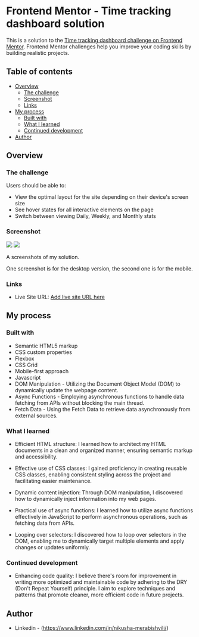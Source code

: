 # Frontend Mentor - Time tracking dashboard solution

This is a solution to the [Time tracking dashboard challenge on Frontend Mentor](https://www.frontendmentor.io/challenges/time-tracking-dashboard-UIQ7167Jw). Frontend Mentor challenges help you improve your coding skills by building realistic projects. 

## Table of contents

- [Overview](#overview)
  - [The challenge](#the-challenge)
  - [Screenshot](#screenshot)
  - [Links](#links)
- [My process](#my-process)
  - [Built with](#built-with)
  - [What I learned](#what-i-learned)
  - [Continued development](#continued-development)
- [Author](#author)

## Overview

### The challenge

Users should be able to:

- View the optimal layout for the site depending on their device's screen size
- See hover states for all interactive elements on the page
- Switch between viewing Daily, Weekly, and Monthly stats

### Screenshot

![](Screenshot%202024-04-28%20101012%20PC.png)
![](Screenshot%202024-04-28%20100858%20Mobile.png)

A screenshots of my solution.

One screenshot is for the desktop version, the second one is for the mobile.

### Links

- Live Site URL: [Add live site URL here](https://radhd.github.io/time-tracking-dashboard/)

## My process

### Built with

- Semantic HTML5 markup
- CSS custom properties
- Flexbox
- CSS Grid
- Mobile-first approach
- Javascript
- DOM Manipulation - Utilizing the Document Object Model (DOM) to dynamically update the webpage content.
- Async Functions - Employing asynchronous functions to handle data fetching from APIs without blocking the main thread.
- Fetch Data - Using the Fetch Data to retrieve data asynchronously from external sources.

### What I learned

- Efficient HTML structure: I learned how to architect my HTML documents in a clean and organized manner, ensuring semantic markup and accessibility.

- Effective use of CSS classes: I gained proficiency in creating reusable CSS classes, enabling consistent styling across the project and facilitating easier maintenance.

- Dynamic content injection: Through DOM manipulation, I discovered how to dynamically inject information into my web pages.

- Practical use of async functions: I learned how to utilize async functions effectively in JavaScript to perform asynchronous operations, such as fetching data from APIs.

- Looping over selectors: I discovered how to loop over selectors in the DOM, enabling me to dynamically target multiple elements and apply changes or updates uniformly.


### Continued development

- Enhancing code quality: I believe there's room for improvement in writing more optimized and maintainable code by adhering to the DRY (Don't Repeat Yourself) principle. I aim to explore techniques and patterns that promote cleaner, more efficient code in future projects.

## Author

- Linkedin - (https://www.linkedin.com/in/nikusha-merabishvili/)
